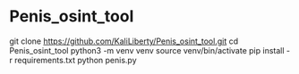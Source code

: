 # Penis_osint_tool
git clone https://github.com/KaliLiberty/Penis_osint_tool.git
cd Penis_osint_tool
python3 -m venv venv
source venv/bin/activate
pip install -r requirements.txt 
python penis.py   

